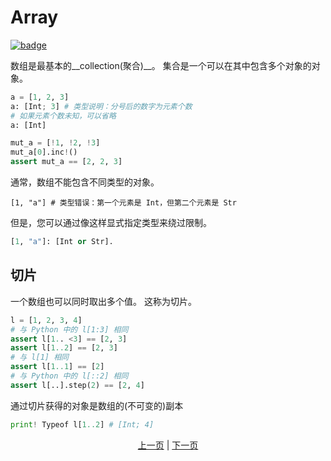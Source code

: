 # Array

[![badge](https://img.shields.io/endpoint.svg?url=https%3A%2F%2Fgezf7g7pd5.execute-api.ap-northeast-1.amazonaws.com%2Fdefault%2Fsource_up_to_date%3Fowner%3Derg-lang%26repos%3Derg%26ref%3Dmain%26path%3Ddoc/EN/syntax/10_array.md%26commit_hash%3D51de3c9d5a9074241f55c043b9951b384836b258)](https://gezf7g7pd5.execute-api.ap-northeast-1.amazonaws.com/default/source_up_to_date?owner=erg-lang&repos=erg&ref=main&path=doc/EN/syntax/10_array.md&commit_hash=51de3c9d5a9074241f55c043b9951b384836b258)

数组是最基本的__collection(聚合)__。
集合是一个可以在其中包含多个对象的对象。

```python
a = [1, 2, 3]
a: [Int; 3] # 类型说明：分号后的数字为元素个数
# 如果元素个数未知，可以省略
a: [Int]

mut_a = [!1, !2, !3]
mut_a[0].inc!()
assert mut_a == [2, 2, 3]
```

通常，数组不能包含不同类型的对象。

```python.
[1, "a"] # 类型错误：第一个元素是 Int，但第二个元素是 Str
```

但是，您可以通过像这样显式指定类型来绕过限制。

```python
[1, "a"]: [Int or Str].
```

## 切片

一个数组也可以同时取出多个值。 这称为切片。

```python
l = [1, 2, 3, 4]
# 与 Python 中的 l[1:3] 相同
assert l[1.. <3] == [2, 3]
assert l[1..2] == [2, 3]
# 与 l[1] 相同
assert l[1..1] == [2]
# 与 Python 中的 l[::2] 相同
assert l[..].step(2) == [2, 4]
```

通过切片获得的对象是数组的(不可变的)副本

```python
print! Typeof l[1..2] # [Int; 4]
```

<p align='center'>
    <a href='./09_builtin_procs.md'>上一页</a> | <a href='./11_tuple.md'>下一页</a>
</p>
